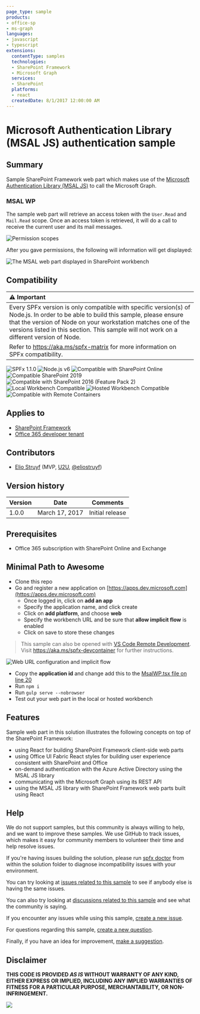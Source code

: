 ```yaml
---
page_type: sample
products:
- office-sp
- ms-graph
languages:
- javascript
- typescript
extensions:
  contentType: samples
  technologies:
  - SharePoint Framework
  - Microsoft Graph
  services:
  - SharePoint
  platforms:
  - react
  createdDate: 8/1/2017 12:00:00 AM
---
```

# Microsoft Authentication Library (MSAL JS) authentication sample

## Summary

Sample SharePoint Framework web part which makes use of the [Microsoft Authentication Library (MSAL JS)](https://github.com/AzureAD/microsoft-authentication-library-for-js) to call the Microsoft Graph.

### MSAL WP

The sample web part will retrieve an access token with the `User.Read` and `Mail.Read` scope. Once an access token is retrieved, it will do a call to receive the current user and its mail messages.

![Permission scopes](./assets/permission-scopes.png)

After you gave permissions, the following will information will get displayed:

![The MSAL web part displayed in SharePoint workbench](./assets/msal-wp-output.png)

## Compatibility

| :warning: Important          |
|:---------------------------|
| Every SPFx version is only compatible with specific version(s) of Node.js. In order to be able to build this sample, please ensure that the version of Node on your workstation matches one of the versions listed in this section. This sample will not work on a different version of Node.|
|Refer to <https://aka.ms/spfx-matrix> for more information on SPFx compatibility.   |

![SPFx 1.1.0](https://img.shields.io/badge/SPFx-1.1.0-green.svg)
![Node.js v6](https://img.shields.io/badge/Node.js-v6-green.svg) 
![Compatible with SharePoint Online](https://img.shields.io/badge/SharePoint%20Online-Compatible-green.svg)
![Compatible SharePoint 2019](https://img.shields.io/badge/SharePoint%20Server%202019-Compatible-green.svg)
![Compatible with SharePoint 2016 (Feature Pack 2)](https://img.shields.io/badge/SharePoint%20Server%202016%20(Feature%20Pack%202)-Compatible-green.svg)
![Local Workbench Compatible](https://img.shields.io/badge/Local%20Workbench-Compatible-green.svg)
![Hosted Workbench Compatible](https://img.shields.io/badge/Hosted%20Workbench-Compatible-green.svg)
![Compatible with Remote Containers](https://img.shields.io/badge/Remote%20Containers-Compatible-green.svg)


## Applies to

* [SharePoint Framework](https://learn.microsoft.com/sharepoint/dev/spfx/sharepoint-framework-overview)
* [Office 365 developer tenant](https://learn.microsoft.com/sharepoint/dev/spfx/set-up-your-developer-tenant)

## Contributors

* [Elio Struyf](https://github.com/estruyf) (MVP, [U2U](https://www.u2u.be), [@eliostruyf](https://www.twitter.com/eliostruyf))

## Version history

Version|Date|Comments
-------|----|--------
1.0.0|March 17, 2017|Initial release

## Prerequisites

- Office 365 subscription with SharePoint Online and Exchange

## Minimal Path to Awesome

- Clone this repo
- Go and register a new application on [https://apps.dev.microsoft.com](https://apps.dev.microsoft.com)
    - Once logged in, click on **add an app**
    - Specify the application name, and click create
    - Click on **add platform**, and choose **web**
    - Specify the workbench URL and be sure that **allow implicit flow** is enabled
    - Click on save to store these changes

>  This sample can also be opened with [VS Code Remote Development](https://code.visualstudio.com/docs/remote/remote-overview). Visit https://aka.ms/spfx-devcontainer for further instructions.

![Web URL configuration and implicit flow](./assets/redirect-url.png)

- Copy the **application id** and change add this to the [MsalWP.tsx file on line 20](./src/webparts/msalWp/components/MsalWp.tsx#20)
- Run `npm i`
- Run `gulp serve --nobrowser`
- Test out your web part in the local or hosted workbench

## Features

Sample web part in this solution illustrates the following concepts on top of the SharePoint Framework:

- using React for building SharePoint Framework client-side web parts
- using Office UI Fabric React styles for building user experience consistent with SharePoint and Office
- on-demand authentication with the Azure Active Directory using the MSAL JS library
- communicating with the Microsoft Graph using its REST API
- using the MSAL JS library with SharePoint Framework web parts built using React

## Help

We do not support samples, but this community is always willing to help, and we want to improve these samples. We use GitHub to track issues, which makes it easy for  community members to volunteer their time and help resolve issues.

If you're having issues building the solution, please run [spfx doctor](https://pnp.github.io/cli-microsoft365/cmd/spfx/spfx-doctor/) from within the solution folder to diagnose incompatibility issues with your environment.

You can try looking at [issues related to this sample](https://github.com/pnp/sp-dev-fx-webparts/issues?q=label%3A%22sample%3A%20react-msal-msgraph%22) to see if anybody else is having the same issues.

You can also try looking at [discussions related to this sample](https://github.com/pnp/sp-dev-fx-webparts/discussions?discussions_q=react-msal-msgraph) and see what the community is saying.

If you encounter any issues while using this sample, [create a new issue](https://github.com/pnp/sp-dev-fx-webparts/issues/new?assignees=&labels=Needs%3A+Triage+%3Amag%3A%2Ctype%3Abug-suspected%2Csample%3A%20react-msal-msgraph&template=bug-report.yml&sample=react-msal-msgraph&authors=@estruyf&title=react-msal-msgraph%20-%20).

For questions regarding this sample, [create a new question](https://github.com/pnp/sp-dev-fx-webparts/issues/new?assignees=&labels=Needs%3A+Triage+%3Amag%3A%2Ctype%3Aquestion%2Csample%3A%20react-msal-msgraph&template=question.yml&sample=react-msal-msgraph&authors=@estruyf&title=react-msal-msgraph%20-%20).

Finally, if you have an idea for improvement, [make a suggestion](https://github.com/pnp/sp-dev-fx-webparts/issues/new?assignees=&labels=Needs%3A+Triage+%3Amag%3A%2Ctype%3Aenhancement%2Csample%3A%20react-msal-msgraph&template=suggestion.yml&sample=react-msal-msgraph&authors=@estruyf&title=react-msal-msgraph%20-%20).


## Disclaimer

**THIS CODE IS PROVIDED *AS IS* WITHOUT WARRANTY OF ANY KIND, EITHER EXPRESS OR IMPLIED, INCLUDING ANY IMPLIED WARRANTIES OF FITNESS FOR A PARTICULAR PURPOSE, MERCHANTABILITY, OR NON-INFRINGEMENT.**

![](https://m365-visitor-stats.azurewebsites.net/sp-dev-fx-webparts/samples/react-msal-msgraph)
